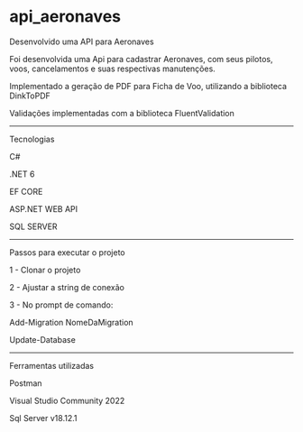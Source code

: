 # api_aeronaves

Desenvolvido uma API para Aeronaves

Foi desenvolvida uma Api para cadastrar Aeronaves, com seus pilotos, voos, cancelamentos e suas respectivas manutenções.

Implementado a geração de PDF para Ficha de Voo, utilizando a biblioteca DinkToPDF

Validações implementadas com a biblioteca FluentValidation


-------------------------------

Tecnologias

C#

.NET 6

EF CORE

ASP.NET WEB API

SQL SERVER


-------------------------------

Passos para executar o projeto

1 - Clonar o projeto

2 - Ajustar a string de conexão

3 - No prompt de comando:

Add-Migration NomeDaMigration

Update-Database


-------------------------------

Ferramentas utilizadas

Postman

Visual Studio Community 2022

Sql Server v18.12.1


